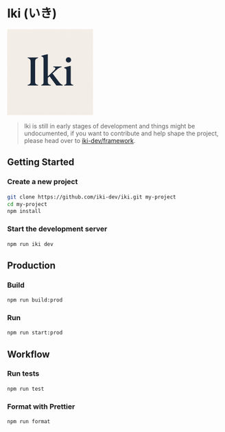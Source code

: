 # Iki (いき)

<img src="https://github.com/iki-dev/framework/blob/main/assets/iki-logo.png" alt="Iki Logo" width="200" />

> Iki is still in early stages of development and things might be undocumented, if you want to contribute and help shape the project, please head over to [iki-dev/framework](https://github.com/iki-dev/framework).

## Getting Started

### Create a new project

```bash
git clone https://github.com/iki-dev/iki.git my-project
cd my-project
npm install
```

### Start the development server

```bash
npm run iki dev
```

## Production

### Build

```bash
npm run build:prod
```

### Run

```bash
npm run start:prod
```

## Workflow

### Run tests

```bash
npm run test
```

### Format with Prettier

```bash
npm run format
```
